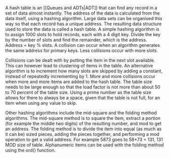 
A hash table is an [[Queues and ADTs|ADT]] that can find any record in a set of data almost instantly. The address of the data is calculated from the data itself, using a hashing algorithm. Large data sets can be organised this way so that each record has a unique address. The resulting data structure used to store the data is called a hash table. A simple hashing algorithm is to assign 1000 slots to hold records, each with a 4 digit key. Divide the key by the number of slots and find the remainder, which is the address. Address = key % slots. A collision can occur when an algorithm generates the same address for primary keys. Less collisions occur with more slots.


Collisions can be dealt with by putting the item in the next slot available. This can however lead to clustering of items in the table. An alternative algorithm is to increment how many slots are skipped by adding a constant, instead of repeatedly incrementing by 1. More and more collisions occur when more and more items are added to the hash table. The table size needs to be large enough so that the load factor is not more than about 50 to 70 percent of the table size. Using a prime number as the table size allows for there to always be a space, given that the table is not full, for an item when using any value to skip.


Other hashing algorithms include the mid-square and the folding method algorithms. The mid-square method is to square the item, extract a portion (for example the middle two digits) of the resulting number, and mod to get an address. The folding method is to divide the item into equal (as much as it can be) sized pieces, adding the pieces together, and performing a mod operation to get a valid address. For example 5873 goes to 58+73 = 131, 131 MOD size of table. Alphanumeric items can be used with the folding method using the ord() function.

